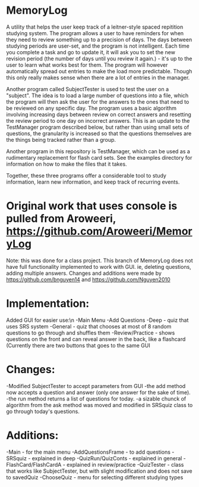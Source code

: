 # MemoryLog

A utility that helps the user keep track of a leitner-style spaced repitition studying system. The
program allows a user to have reminders for when they need to review something up to a precision of
days. The days between studying periods are user-set, and the program is not intelligent. Each time
you complete a task and go to update it, it will ask you to set the new revision period (the number
of days until you review it again.) - it's up to the user to learn what works best for them.
The program will however automatically spread out entries to make the load more predictable. Though
this only really makes sense when there are a lot of entries in the manager.

Another program called SubjectTester is used to test the user on a "subject". The idea is to load
a large number of questions into a file, which the program will then ask the user for the answers to
the ones that need to be reviewed on any specific day. The program uses a basic algorithm involving
increasing days between review on correct answers and resetting the review period to one day on
incorrect answers. This is an update to the TestManager program described below, but rather than
using small sets of questions, the granularity is increased so that the questions themselves are
the things being tracked rather than a group. 

Another program in this repository is TestManager, which can be used as a rudimentary replacement
for flash card sets. See the examples directory for information on how to make the files that it
takes.

Together, these three programs offer a considerable tool to study information, learn new
information, and keep track of recurring events.

# Original work that uses console is pulled from Aroweeri, https://github.com/Aroweeri/MemoryLog
Note: this was done for a class project. This branch of MemoryLog does not have full functionality 
implemented to work with GUI. ie, deleting questions, adding multiple answers. Changes and additions
were made by https://github.com/bnguyen14 and https://github.com/Nguyen2010

# Implementation:
Added GUI for easier use:\n
-Main Menu
-Add Questions
-Deep - quiz that uses SRS system
-General - quiz that chooses at most of 8 random questions to go through and shuffles them
-Review/Practice - shows questions on the front and can reveal answer in the back, like a flashcard
 (Currently there are two buttons that goes to the same GUI

# Changes:
-Modified SubjectTester to accept parameters from GUI
	-the add method now accepts a question and answer (only one answer for the sake of time).
	-the run method returns a list of questions for today.
	-a sizable chunck of algorithm from the ask method was moved and modified in SRSquiz class
	 to go through today's questions.
# Additions:
-Main - for the main menu
-AddQuestionsFrame - to add questions
-SRSquiz - explained in deep
-QuizRun/QuizConts - explained in general
-FlashCard/FlashCardA - explained in review/practice
-QuizTester - class that works like SubjectTester, but with slight modification and does not save to
 savedQuiz
-ChooseQuiz - menu for selecting different studying types

